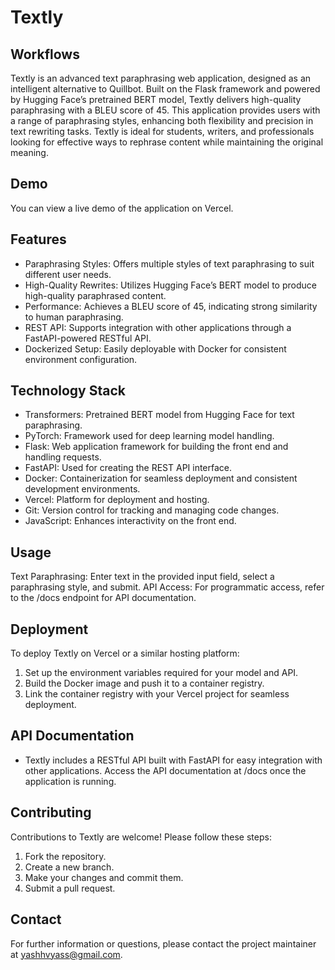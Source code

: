 # Textly

## Workflows
Textly is an advanced text paraphrasing web application, designed as an intelligent alternative to Quillbot. Built on the Flask framework and powered by Hugging Face’s pretrained BERT model, Textly delivers high-quality paraphrasing with a BLEU score of 45. This application provides users with a range of paraphrasing styles, enhancing both flexibility and precision in text rewriting tasks. Textly is ideal for students, writers, and professionals looking for effective ways to rephrase content while maintaining the original meaning.

## Demo
You can view a live demo of the application on Vercel.

## Features
- Paraphrasing Styles: Offers multiple styles of text paraphrasing to suit different user needs.
- High-Quality Rewrites: Utilizes Hugging Face’s BERT model to produce high-quality paraphrased content.
- Performance: Achieves a BLEU score of 45, indicating strong similarity to human paraphrasing.
- REST API: Supports integration with other applications through a FastAPI-powered RESTful API.
- Dockerized Setup: Easily deployable with Docker for consistent environment configuration.

## Technology Stack
- Transformers: Pretrained BERT model from Hugging Face for text paraphrasing.
- PyTorch: Framework used for deep learning model handling.
- Flask: Web application framework for building the front end and handling requests.
- FastAPI: Used for creating the REST API interface.
- Docker: Containerization for seamless deployment and consistent development environments.
- Vercel: Platform for deployment and hosting.
- Git: Version control for tracking and managing code changes.
- JavaScript: Enhances interactivity on the front end.

## Usage
Text Paraphrasing: Enter text in the provided input field, select a paraphrasing style, and submit.
API Access: For programmatic access, refer to the /docs endpoint for API documentation.

## Deployment
To deploy Textly on Vercel or a similar hosting platform:

1. Set up the environment variables required for your model and API.
2. Build the Docker image and push it to a container registry.
3. Link the container registry with your Vercel project for seamless deployment.

## API Documentation
- Textly includes a RESTful API built with FastAPI for easy integration with other applications. Access the API documentation at /docs once the application is running.

## Contributing
Contributions to Textly are welcome! Please follow these steps:

1. Fork the repository.
2. Create a new branch.
3. Make your changes and commit them.
4. Submit a pull request.

## Contact
For further information or questions, please contact the project maintainer at yashhvyass@gmail.com.
